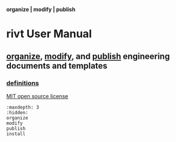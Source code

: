 **organize | modify | publish**

# **rivt** User Manual

## [organize](organize.md), [modify](modify.md),  and [publish](publish.md) engineering documents and templates

### [definitions](terms.md)

[MIT open source license](https://opensource.org/license/mit/)


```{toctree}
:maxdepth: 3
:hidden:
organize
modify
publish
install
```

